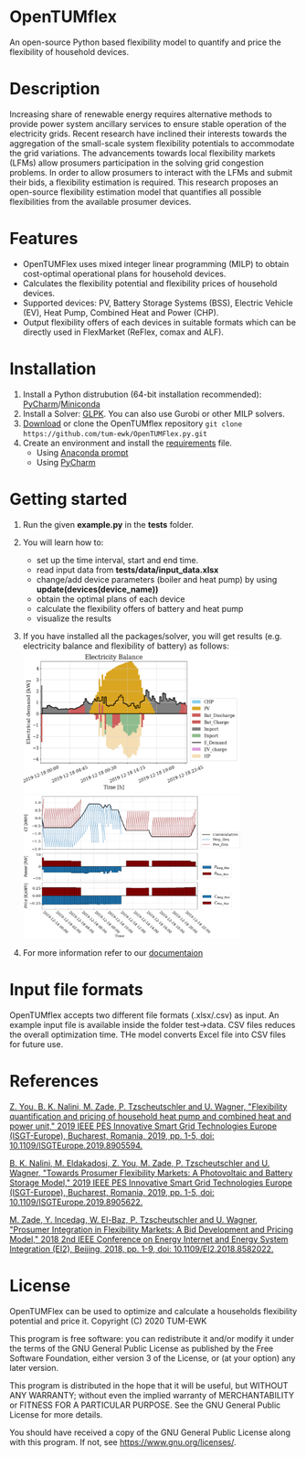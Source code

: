 OpenTUMflex
=======

An open-source Python based flexibility model to quantify and price the flexibility of household devices.

Description
===========

Increasing share of renewable energy requires alternative methods to provide power system ancillary services to ensure stable operation of the electricity grids. Recent research have inclined their interests towards the aggregation of the small-scale system flexibility potentials to accommodate the grid variations. The advancements towards local flexibility markets (LFMs) allow prosumers participation in the solving grid congestion problems. In order to allow prosumers to interact with the LFMs and submit their bids, a flexibility estimation is required. This research proposes an open-source flexibility estimation model that quantifies all possible flexibilities from the available prosumer devices.

Features
===========
* OpenTUMFlex uses mixed integer linear programming (MILP) to obtain cost-optimal operational plans for household devices. 
* Calculates the flexibility potential and flexibility prices of household devices.
* Supported devices: PV, Battery Storage Systems (BSS), Electric Vehicle (EV), Heat Pump, Combined Heat and Power (CHP).
* Output flexibility offers of each devices in suitable formats which can be directly used in FlexMarket (ReFlex, comax and ALF).

Installation
===========
1. Install a Python distrubution (64-bit installation recommended): [PyCharm](https://www.jetbrains.com/pycharm/)/[Miniconda](https://docs.conda.io/en/latest/miniconda.html) 
2. Install a Solver: [GLPK](https://pypi.org/project/glpk/). You can also use Gurobi or other MILP solvers. 
3. [Download](https://github.com/tum-ewk/OpenTUMFlex.py/archive/master.zip) or clone the OpenTUMflex repository `git clone https://github.com/tum-ewk/OpenTUMFlex.py.git`
4. Create an environment and install the [requirements](https://github.com/tum-ewk/OpenTUMFlex.py/blob/master/requirements.txt) file.
    * Using [Anaconda prompt](https://docs.conda.io/projects/conda/en/latest/user-guide/tasks/manage-environments.html)
    * Using [PyCharm](https://www.jetbrains.com/help/idea/conda-support-creating-conda-virtual-environment.html) 


Getting started
===========
1. Run the given **example.py** in the **tests** folder. 
2. You will learn how to: 
    * set up the time interval, start and end time.
    * read input data from **tests/data/input_data.xlsx**
    * change/add device parameters (boiler and heat pump) by using **update(devices(device_name))**
    * obtain the optimal plans of each device
    * calculate the flexibility offers of battery and heat pump
    * visualize the results
3. If you have installed all the packages/solver, you will get results (e.g. electricity balance and flexibility of battery) as follows:
<img src="https://github.com/zxc8063898/emstest/blob/master/Figure_1-1.png" alt="electricity balance" width="380" height="250"> <img src="https://github.com/zxc8063898/emstest/blob/master/Figure_6.png" alt="electricity balance" width="380" height="250">

4. For more information refer to our [documentaion](https://github.com/tum-ewk/OpenTUMFlex.py/wiki/Usage-and-Functions-in-OpenTUMFlex)

Input file formats
===========
OpenTUMflex accepts two different file formats (.xlsx/.csv) as input. An example input file is available inside the folder test->data. CSV files reduces the overall optimization time. THe model converts Excel file into CSV files for future use.  

References
===========
[Z. You, B. K. Nalini, M. Zade, P. Tzscheutschler and U. Wagner, "Flexibility quantification and pricing of household heat pump and combined heat and power unit," 2019 IEEE PES Innovative Smart Grid Technologies Europe (ISGT-Europe), Bucharest, Romania, 2019, pp. 1-5, doi: 10.1109/ISGTEurope.2019.8905594.](http://dx.doi.org/10.1109/isgteurope.2019.8905594)

[B. K. Nalini, M. Eldakadosi, Z. You, M. Zade, P. Tzscheutschler and U. Wagner, "Towards Prosumer Flexibility Markets: A Photovoltaic and Battery Storage Model," 2019 IEEE PES Innovative Smart Grid Technologies Europe (ISGT-Europe), Bucharest, Romania, 2019, pp. 1-5, doi: 10.1109/ISGTEurope.2019.8905622.](http://dx.doi.org/10.1109/isgteurope.2019.8905622)

[M. Zade, Y. Incedag, W. El-Baz, P. Tzscheutschler and U. Wagner, "Prosumer Integration in Flexibility Markets: A Bid Development and Pricing Model," 2018 2nd IEEE Conference on Energy Internet and Energy System Integration (EI2), Beijing, 2018, pp. 1-9, doi: 10.1109/EI2.2018.8582022.](http://dx.doi.org/10.1109/EI2.2018.8582022)

License
===========
OpenTUMFlex can be used to optimize and calculate a households flexibility potential and price it. 
Copyright (C) 2020 TUM-EWK 

This program is free software: you can redistribute it and/or modify
it under the terms of the GNU General Public License as published by
the Free Software Foundation, either version 3 of the License, or
(at your option) any later version.

This program is distributed in the hope that it will be useful,
but WITHOUT ANY WARRANTY; without even the implied warranty of
MERCHANTABILITY or FITNESS FOR A PARTICULAR PURPOSE.  See the
GNU General Public License for more details.

You should have received a copy of the GNU General Public License
along with this program.  If not, see <https://www.gnu.org/licenses/>.
